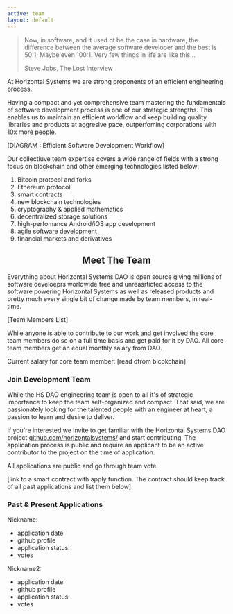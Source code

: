 ```yaml
---
active: team
layout: default
---
```


>Now, in software, and it used ot be the case in hardware, the difference between the average software developer and the best is 50:1; Maybe even 100:1. Very few things in life are like this...
>
>Steve Jobs, The Lost Interview

At Horizontal Systems we are strong proponents of an efficient engineering process. 

Having a compact and yet comprehensive team mastering the fundamentals of software development process is one of our strategic strengths. This enables us to maintain an efficient workflow and keep building quality libraries and products at aggresive pace, outperfoming corporations with 10x more people.

[DIAGRAM : Efficient Software Development Workflow]

Our collectiuve team expertise covers a wide range of fields with a strong focus on blockchain and other emerging technologies listed below:

1. Bitcoin protocol and forks
2. Ethereum protocol
3. smart contracts 
4. new blockchain technologies
4. cryptography & applied mathematics
5. decentralized storage solutions
6. high-perfomance Android/iOS app development
7. agile software development
8. financial markets and derivatives


<h2><center>Meet The Team</h2></center>

Everything about Horizontal Systems DAO is open source giving millions of software develoeprs worldwide free and unreasrticted access to the software powering Horizontal Systems as well as released products and pretty much every single bit of change made by team members, in real-time.

[Team Members List]

While anyone is able to contribute to our work and get involved the core team members do so on a full time basis and get paid for it by DAO. All core team members get an equal monthly salary from DAO.

Current salary for core team member: [read dfrom blcokchain]


### Join Development Team

While the HS DAO engineering team is open to all it's of strategic importance to keep the team self-organized and compact. That said, we are passionately looking for the talented people with an engineer at heart, a passion to learn and desire to deliver. 

If you're interested we invite to get familiar with the Horizontal Systems DAO project [github.com/horizontalsystems/](https://github.com/horizontalsystems/) and start contributing. The application process is public and require an applicant to be an active contributor to the project on the time of application.

All applications are public and go through team vote.

[link to a smart contract with apply function. The contract should keep track of all past applications and list them below]


### Past & Present Applications

Nickname: 

- application date
- github profile
- application status:
- votes

Nickname2: 

- application date
- github profile
- application status:
- votes


